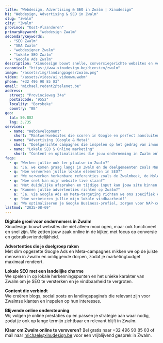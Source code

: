 ```yaml
---
title: "Webdesign, Advertising & SEO in Zwalm | Xinudesign"
h1: "Webdesign, Advertising & SEO in Zwalm"
slug: "zwalm"
city: "Zwalm"
province: "Oost-Vlaanderen"
primaryKeyword: "webdesign Zwalm"
secondaryKeywords:
  - "SEO Zwalm"
  - "SEA Zwalm"
  - "webdesigner Zwalm"
  - "lokale SEO Zwalm"
  - "Google Ads Zwalm"
description: "Xinudesign bouwt snelle, conversiegerichte websites en voert gerichte advertentiecampagnes voor bedrijven in Zwalm. Wij versterken je lokale vindbaarheid en online aanwezigheid."
canonical: "https://www.xinudesign.be/diensten/zwalm"
image: "/assets/img/landingpages/zwalm.png"
video: "/assets/video/ai_videowm.webm"
phone: "+32 496 90 85 03"
email: "michael.redant2@telenet.be"
address:
  street: "Provincieweg 34a"
  postalCode: "9552"
  locality: "Borsbeke"
  country: "BE"
geo:
  lat: 50.882
  lng: 3.735
services:
  - name: "Webdevelopment"
    short: "Maatwerkwebsites die scoren in Google en perfect aansluiten bij de Zwalmse markt."
  - name: "Advertising (Google & Meta)"
    short: "Doelgerichte campagnes die inspelen op het gedrag van inwoners van Zwalm en omgeving."
  - name: "Lokale SEO & Online marketing"
    short: "Content en optimalisaties die jouw onderneming in Zwalm online op de kaart zetten."
faqs:
  - q: "Werken jullie ook ter plaatse in Zwalm?"
    a: "Ja, we komen graag langs in Zwalm en de deelgemeenten zoals Munkzwalm, Roborst, Rozebeke en Nederzwalm-Hermelgem."
  - q: "Hoe verwerken jullie lokale elementen in SEO?"
    a: "We verwerken herkenbare referenties zoals de Zwalmbeek, de Molenroute en het pittoreske landschap in je content."
  - q: "Hoe snel kan mijn website live staan?"
    a: "Met duidelijke afspraken en tijdige input kan jouw site binnen 2 tot 4 weken gelanceerd worden."
  - q: "Kunnen jullie advertenties richten op Zwalm?"
    a: "Ja, via Google Ads en Meta-targeting richten we ons specifiek op Zwalm en omliggende gemeenten."
  - q: "Hoe verbeteren jullie mijn lokale vindbaarheid?"
    a: "We optimaliseren je Google Business-profiel, zorgen voor NAP-consistentie, bouwen lokale backlinks en verwerken zoekwoorden zoals 'webdesigner Zwalm'."
lastmod: "2025-08-09"
---
```


**Digitale groei voor ondernemers in Zwalm**  
Xinudesign bouwt websites die niet alleen mooi ogen, maar ook functioneel en snel zijn. We zetten jouw zaak online in de kijker, met focus op conversie en gebruiksvriendelijkheid.

**Advertenties die je doelgroep raken**  
Met slim opgezette Google Ads en Meta-campagnes mikken we op de juiste mensen in Zwalm en omliggende dorpen, zodat je marketingbudget maximaal rendeert.

**Lokale SEO met een landelijke charme**  
We spelen in op lokale herkenningspunten en het unieke karakter van Zwalm om je SEO te versterken en je vindbaarheid te vergroten.

**Content die verbindt**  
We creëren blogs, social posts en landingspagina’s die relevant zijn voor Zwalmse klanten en inspelen op hun interesses.

**Blijvende online ondersteuning**  
Wij volgen je online prestaties op en passen je strategie aan waar nodig, zodat je ook op lange termijn zichtbaar en relevant blijft in Zwalm.

**Klaar om Zwalm online te veroveren?**
Bel gratis naar +32 496 90 85 03 of mail naar [michael@xinudesign.be](mailto:michael@xinudesign.be) voor een vrijblijvend gesprek in Zwalm.
